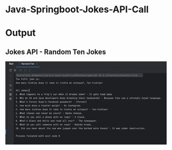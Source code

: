 # Java-Springboot-Jokes-API-Call

# Output

## Jokes API - Random Ten Jokes

![TenJokesOutput](Assets/TenJokesOutputProof.png)